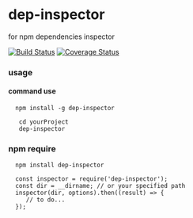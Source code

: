 # dep-inspector
for npm dependencies inspector

[![Build Status](https://travis-ci.org/hongxuanlee/dep-inspector.svg?branch=master)](https://travis-ci.org/hongxuanlee/dep-inspector)
[![Coverage Status](https://coveralls.io/repos/github/hongxuanlee/dep-inspector/badge.svg?branch=master)](https://coveralls.io/github/hongxuanlee/dep-inspector?branch=master)

### usage

#### command use
```
  npm install -g dep-inspector
```

``` 
   cd yourProject
   dep-inspector
```

### npm require

```
  npm install dep-inspector
```

```
  const inspector = require('dep-inspector');
  const dir = __dirname; // or your specified path
  inspector(dir, options).then((result) => {
     // to do...
  });
```




